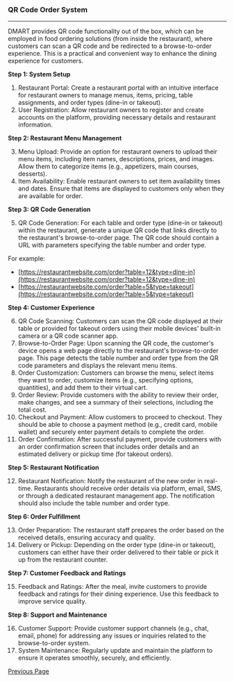 ### **QR Code Order System**

---

DMART provides QR code functionality out of the box, which can be employed in food ordering solutions (from inside the restaurant), where customers can scan a QR code and be redirected to a browse-to-order experience. This is a practical and convenient way to enhance the dining experience for customers.

**Step 1: System Setup**

1.  Restaurant Portal: Create a restaurant portal with an intuitive interface for restaurant owners to manage menus, items, pricing, table assignments, and order types (dine-in or takeout).
2.  User Registration: Allow restaurant owners to register and create accounts on the platform, providing necessary details and restaurant information.

**Step 2: Restaurant Menu Management**

3.  Menu Upload: Provide an option for restaurant owners to upload their menu items, including item names, descriptions, prices, and images. Allow them to categorize items (e.g., appetizers, main courses, desserts).
4.  Item Availability: Enable restaurant owners to set item availability times and dates. Ensure that items are displayed to customers only when they are available for order.

**Step 3: QR Code Generation**

5.  QR Code Generation: For each table and order type (dine-in or takeout) within the restaurant, generate a unique QR code that links directly to the restaurant's browse-to-order page. The QR code should contain a URL with parameters specifying the table number and order type.

For example:

- [https://restaurantwebsite.com/order?table=12&type=dine-in](https://restaurantwebsite.com/order?table=12&type=dine-in)
- [https://restaurantwebsite.com/order?table=5&type=takeout](https://restaurantwebsite.com/order?table=5&type=takeout)

**Step 4: Customer Experience**

6.  QR Code Scanning: Customers can scan the QR code displayed at their table or provided for takeout orders using their mobile devices' built-in camera or a QR code scanner app.
7.  Browse-to-Order Page: Upon scanning the QR code, the customer's device opens a web page directly to the restaurant's browse-to-order page. This page detects the table number and order type from the QR code parameters and displays the relevant menu items.
8.  Order Customization: Customers can browse the menu, select items they want to order, customize items (e.g., specifying options, quantities), and add them to their virtual cart.
9.  Order Review: Provide customers with the ability to review their order, make changes, and see a summary of their selections, including the total cost.
10. Checkout and Payment: Allow customers to proceed to checkout. They should be able to choose a payment method (e.g., credit card, mobile wallet) and securely enter payment details to complete the order.
11. Order Confirmation: After successful payment, provide customers with an order confirmation screen that includes order details and an estimated delivery or pickup time (for takeout orders).

**Step 5: Restaurant Notification**

12. Restaurant Notification: Notify the restaurant of the new order in real-time. Restaurants should receive order details via platform, email, SMS, or through a dedicated restaurant management app. The notification should also include the table number and order type.

**Step 6: Order Fulfillment**

13. Order Preparation: The restaurant staff prepares the order based on the received details, ensuring accuracy and quality.
14. Delivery or Pickup: Depending on the order type (dine-in or takeout), customers can either have their order delivered to their table or pick it up from the restaurant counter.

**Step 7: Customer Feedback and Ratings**

15. Feedback and Ratings: After the meal, invite customers to provide feedback and ratings for their dining experience. Use this feedback to improve service quality.

**Step 8: Support and Maintenance**

16. Customer Support: Provide customer support channels (e.g., chat, email, phone) for addressing any issues or inquiries related to the browse-to-order system.
17. System Maintenance: Regularly update and maintain the platform to ensure it operates smoothly, securely, and efficiently.

[Previous Page](E-commerce)
